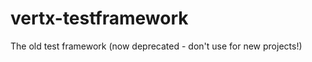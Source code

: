 vertx-testframework
===================

The old test framework (now deprecated - don't use for new projects!)
